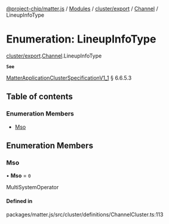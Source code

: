 [@project-chip/matter.js](../README.md) / [Modules](../modules.md) / [cluster/export](../modules/cluster_export.md) / [Channel](../modules/cluster_export.Channel.md) / LineupInfoType

# Enumeration: LineupInfoType

[cluster/export](../modules/cluster_export.md).[Channel](../modules/cluster_export.Channel.md).LineupInfoType

**`See`**

[MatterApplicationClusterSpecificationV1_1](../interfaces/spec_export.MatterApplicationClusterSpecificationV1_1.md) § 6.6.5.3

## Table of contents

### Enumeration Members

- [Mso](cluster_export.Channel.LineupInfoType.md#mso)

## Enumeration Members

### Mso

• **Mso** = ``0``

MultiSystemOperator

#### Defined in

packages/matter.js/src/cluster/definitions/ChannelCluster.ts:113
